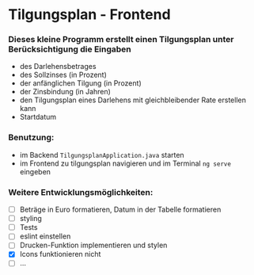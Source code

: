 # Tilgungsplan - Frontend

### Dieses kleine Programm erstellt einen Tilgungsplan unter Berücksichtigung die Eingaben
- des Darlehensbetrages
- des Sollzinses (in Prozent)
- der anfänglichen Tilgung (in Prozent)
- der Zinsbindung (in Jahren)
- den Tilgungsplan eines Darlehens mit gleichbleibender Rate erstellen kann
- Startdatum

### Benutzung:
- im Backend ```TilgungsplanApplication.java``` starten
- im Frontend zu tilgungsplan navigieren und im Terminal ```ng serve``` eingeben

### Weitere Entwicklungsmöglichkeiten:
- [ ] Beträge in Euro formatieren, Datum in der Tabelle formatieren
- [ ] styling
- [ ] Tests
- [ ] eslint einstellen
- [ ] Drucken-Funktion implementieren und stylen
- [x] Icons funktionieren nicht
- [ ] ...